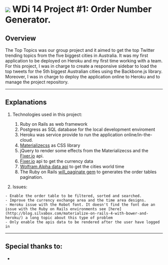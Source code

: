 # ![](https://ga-dash.s3.amazonaws.com/production/assets/logo-9f88ae6c9c3871690e33280fcf557f33.png)  WDi 14 Project #1: Order Number Generator.

## Overview

  The Top Topics was our group project and it aimed to get the top Twitter trending topics from the five biggest cities in Australia.  It was my first application to be deployed on Heroku and my first time working with a team. For this project, I was in charge to create a responsive sidebar to load the top tweets for the 5th biggest Australian cities using the Backbone.js library. Moreover, I was in charge to deploy the application online to Heroku and to manage the project repository.
___

## Explanations

  1. Technologies used in this project:
      1. Ruby on Rails as web framework
      2. Postgress as SQL database for the local development enviroment
      3. Heroku was service provide to run the application online/in-the-cloud.
      4. [Materializecss](http://materializecss.com/) as CSS library
      5. jQuery to render some effects from the Materializecss and the [Fixer.io](http://fixer.io) api.
      6. [Fixer.io](http://fixer.io) api to get the currency data
      7. [Wolfram Alpha data api](http://products.wolframalpha.com/api/) to get the cities world time
      8. The Ruby on Rails [will_paginate gem](https://rubygems.org/gems/will_paginate) to generates the order tables pagination.


  2. Issues:    

    - Enable the order table to be filtered, sorted and searched.
    - Improve the currency exchange area and the time area designs.
    - Heroku issue with the Robot font. It doesn't find the font due an issue with the Ruby on Rails environments see [here](http://blog.silvabox.com/materialize-on-rails-4-with-bower-and-heroku/) a long topic about this type of problem
    - Only enable the apis data to be rendered after the user have logged in

___

## Special thanks to:

  - 
